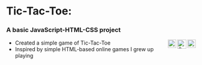 # Tic-Tac-Toe:
### A basic JavaScript-HTML-CSS project
[<img align="right" alt="C" width="22px" src="https://www.mycplus.com/mycplus/wp-content/uploads/2008/09/JavaScript.png" />][js][<img align="right" alt="C" width="24px" src="https://www.w3.org/html/logo/downloads/HTML5_Badge_512.png" />][html][<img align="right" alt="C" width="22px" src="https://camo.githubusercontent.com/119b29ca4b9d31cf3969a94eb57fcfbbea0879b493c09c89dc6d4b7fb9e0dc37/68747470733a2f2f63646e2e776f726c64766563746f726c6f676f2e636f6d2f6c6f676f732f6373732d332e737667" />][css]
  - Created a simple game of Tic-Tac-Toe
  - Inspired by simple HTML-based online games I grew up playing

[js]: https://javascript.com/
[html]: https://www.w3.org/standards/webdesign/htmlcss
[css]: https://www.w3.org/Style/CSS/Overview.en.html/